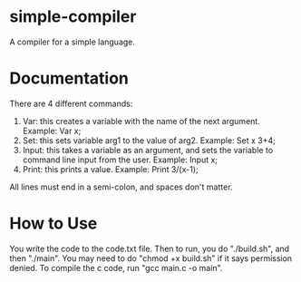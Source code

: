 # simple-compiler
A compiler for a simple language.
# Documentation
There are 4 different commands:
1. Var: this creates a variable with the name of the next argument. Example: Var x;
2. Set: this sets variable arg1 to the value of arg2. Example: Set x 3+4;
3. Input: this takes a variable as an argument, and sets the variable to command line input from the user. Example: Input x;
4. Print: this prints a value. Example: Print 3/(x-1);

All lines must end in a semi-colon, and spaces don't matter.

# How to Use
You write the code to the code.txt file. Then to run, you do "./build.sh", and then "./main". You may need to do "chmod +x build.sh" if it says permission denied.
To compile the c code, run "gcc main.c -o main".
